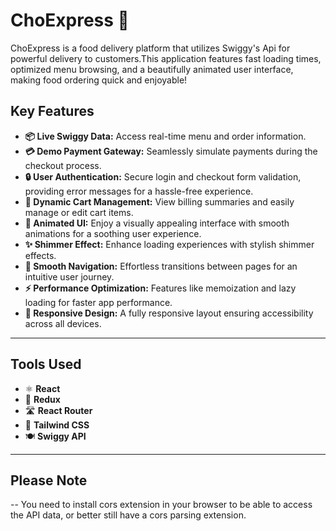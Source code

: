 # ChoExpress 🍕

ChoExpress is a food delivery platform that utilizes Swiggy's Api for powerful delivery to customers.This application features fast loading times, optimized menu browsing, and a beautifully animated user interface, making food ordering quick and enjoyable!

## Key Features

- **📦 Live Swiggy Data:** Access real-time menu and order information.
- **💳 Demo Payment Gateway:** Seamlessly simulate payments during the checkout process.
- **🔒 User Authentication:** Secure login and checkout form validation, providing error messages for a hassle-free experience.
- **🛒 Dynamic Cart Management:** View billing summaries and easily manage or edit cart items.
- **🎨 Animated UI:** Enjoy a visually appealing interface with smooth animations for a soothing user experience.
- **✨ Shimmer Effect:** Enhance loading experiences with stylish shimmer effects.
- **📱 Smooth Navigation:** Effortless transitions between pages for an intuitive user journey.
- **⚡ Performance Optimization:** Features like memoization and lazy loading for faster app performance.
- **📏 Responsive Design:** A fully responsive layout ensuring accessibility across all devices.

---

## Tools Used

- ⚛️ **React**
- 🔄 **Redux**
- 🛣️ **React Router**
- 🎨 **Tailwind CSS**
- 🍽️ **Swiggy API**

---

## Please Note

-- You need to install cors extension in your browser to be able to access the API data, or better still have a cors parsing extension.
